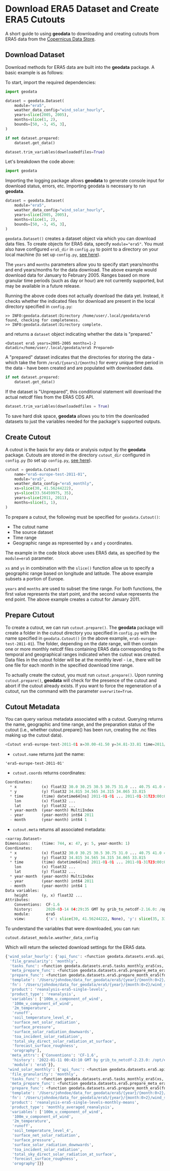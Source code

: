 # Download ERA5 Dataset and Create ERA5 Cutouts

A short guide to using **geodata** to downloading and creating cutouts from ERA5 data from the [Copernicus Data Store](https://cds.climate.copernicus.eu/).

## Download Dataset

Download methods for ERA5 data are built into the **geodata** package.  A basic example is as follows:


To start, import the required dependencies:

```python
import geodata

dataset = geodata.Dataset(
    module="era5",
    weather_data_config="wind_solar_hourly",
    years=slice(2005, 2005),
    months=slice(1, 2),
    bounds=[50, -3, 45, 3],
)

if not dataset.prepared:
    dataset.get_data()

dataset.trim_variables(downloadedfiles=True)
```

Let's breakdown the code above:

```python
import geodata
```
Importing the logging package allows **geodata** to generate console input for download status, errors, etc.
Importing geodata is necessary to run **geodata**.

```python
dataset = geodata.Dataset(
    module="era5",
    weather_data_config="wind_solar_hourly",
    years=slice(2005, 2005),
    months=slice(1, 2),
    bounds=[50, -3, 45, 3],
)
```

`geodata.Dataset()` creates a dataset object via which you can download data files.  To create objects for ERA5 data, specify `module="era5"`.  You must also have configured `era5_dir` in `config.py` to point to a directory on your local machine  (to set up `config.py`, [see here](../../quick_start/packagesetup.md)).

The `years` and `months` parameters allow you to specify start years/months and end years/months for the data download.  The above example would download data for January to February 2005.  Ranges based on more granular time periods (such as day or hour) are not currently supported, but may be available in a future release.

Running the above code does not actually download the data yet.  Instead, it checks whether the indicated files for download are present in the local directory specified in `config.py`:

```
>> INFO:geodata.dataset:Directory /home/user/.local/geodata/era5 found, checking for completeness.
>> INFO:geodata.dataset:Directory complete.
```

and returns a `dataset` object indicating whether the data is "prepared."

```
<Dataset era5 years=2005-2005 months=1-2 datadir=/home/user/.local/geodata/era5 Prepared>
```

A "prepared" dataset indicates that the directories for storing the data - which take the form `/era5/{years}/{months}` for every unique time period in the data - have been created and are populated with downloaded data.

```python
if not dataset.prepared:
    dataset.get_data()
```
If the dataset is "Unprepared", this conditional statement will download the actual netcdf files from the ERA5 CDS API.


```python
dataset.trim_variables(downloadedfiles = True)
```
To save hard disk space, **geodata** allows you to trim the downloaded datasets to just the variables needed for the package's supported outputs.

## Create Cutout

A cutout is the basis for any data or analysis output by the **geodata** package.  Cutouts are stored in the directory `cutout_dir` configured in `config.py` (to set up `config.py`, [see here](../../quick_start/packagesetup.md)).

```python
cutout = geodata.Cutout(
    name="era5-europe-test-2011-01",
    module="era5",
    weather_data_config="era5_monthly",
    xs=slice(30, 41.56244222),
    ys=slice(33.56459975, 35),
    years=slice(2011, 2011),
    months=slice(1, 1),
)
```

To prepare a cutout, the following must be specified for `geodata.Cutout()`:

* The cutout name
* The source dataset
* Time range
* Geographic range as represented by `x` and `y` coordinates.

The example in the code block above uses ERA5 data, as specified by the `module=era5` parameter.

`xs` and `ys` in combination with the `slice()` function allow us to specify a geographic range based on longitude and latitude.  The above example subsets a portion of Europe.

`years` and `months` are used to subset the time range.  For both functions, the first value represents the start point, and the second value represents the end point.  The above example creates a cutout for January 2011.

## Prepare Cutout

To create a cutout, we can run `cutout.prepare()`. The **geodata** package will create a folder in the cutout directory you specified in `config.py` with the name specified in `geodata.Cutout()` (in the above example, `era5-europe-test-2011-01`).  The folder, depending on the date range, will then contain one or more monthly netcdf files containing ERA5 data corresponding to the temporal and geographical ranges indicated when the cutout was created.  Data files in the cutout folder will be at the monthly level - i.e., there will be one file for each month in the specified download time range.

To actually create the cutout, you must run `cutout.prepare()`.  Upon running `cutout.prepare()`, **geodata** will check for the presence of the cutout and abort if the cutout already exists.  If you want to force the regeneration of a cutout, run the command with the parameter `overwrite=True`.


## Cutout Metadata

You can query various metadata associated with a cutout. Querying returns the name, geographic and time range, and the preparation status of the cutout (i.e., whether cutout.prepare() has been run, creating the .nc files making up the cutout data).

```python
<Cutout era5-europe-test-2011-01 x=30.00-41.50 y=34.81-33.81 time=2011/1-2011/1 prepared>
```

- `cutout.name` returns just the name:

```
'era5-europe-test-2011-01'
```

- `cutout.coords` returns coordinates:
```python
Coordinates:
  * x           (x) float32 30.0 30.25 30.5 30.75 31.0 ... 40.75 41.0 41.25 41.5
  * y           (y) float32 34.815 34.565 34.315 34.065 33.815
  * time        (time) datetime64[ns] 2011-01-01 ... 2011-01-31T23:00:00
    lon         (x) float32 ...
    lat         (y) float32 ...
  * year-month  (year-month) MultiIndex
  - year        (year-month) int64 2011
  - month       (year-month) int64 1
```

- `cutout.meta` returns all associated metadata:
```python
<xarray.Dataset>
Dimensions:     (time: 744, x: 47, y: 5, year-month: 1)
Coordinates:
  * x           (x) float32 30.0 30.25 30.5 30.75 31.0 ... 40.75 41.0 41.25 41.5
  * y           (y) float32 34.815 34.565 34.315 34.065 33.815
  * time        (time) datetime64[ns] 2011-01-01 ... 2011-01-31T23:00:00
    lon         (x) float32 ...
    lat         (y) float32 ...
  * year-month  (year-month) MultiIndex
  - year        (year-month) int64 2011
  - month       (year-month) int64 1
Data variables:
    height      (y, x) float32 ...
Attributes:
    Conventions:  CF-1.6
    history:      2020-03-14 04:29:35 GMT by grib_to_netcdf-2.16.0: /opt/ecmw...
    module:       era5
    view:         {'x': slice(30, 41.56244222, None), 'y': slice(35, 33.56459...
```

To understand the variables that were downloaded, you can run:
```
cutout.dataset_module.weather_data_config
```

Which will return the selected download settings for the ERA5 data.
<!-- We need to update this after ERA5 keyword/variable renaming -->

```python
{'wind_solar_hourly': {'api_func': <function geodata.datasets.era5.api_hourly_era5(toDownload, bounds, download_vars, product, product_type)>,
  'file_granularity': 'monthly',
  'tasks_func': <function geodata.datasets.era5.tasks_monthly_era5(xs, ys, yearmonths, prepare_func, **meta_attrs)>,
  'meta_prepare_func': <function geodata.datasets.era5.prepare_meta_era5(xs, ys, year, month, template, module, **kwargs)>,
  'prepare_func': <function geodata.datasets.era5.prepare_month_era5(fn, year, month, xs, ys)>,
  'template': '/Users/johndoe/data_for_geodata/era5/{year}/{month:0>2}/wind_solar_hourly.nc',
  'fn': '/Users/johndoe/data_for_geodata/era5/{year}/{month:0>2}/wind_solar_hourly.nc',
  'product': 'reanalysis-era5-single-levels',
  'product_type': 'reanalysis',
  'variables': ['100m_u_component_of_wind',
   '100m_v_component_of_wind',
   '2m_temperature',
   'runoff',
   'soil_temperature_level_4',
   'surface_net_solar_radiation',
   'surface_pressure',
   'surface_solar_radiation_downwards',
   'toa_incident_solar_radiation',
   'total_sky_direct_solar_radiation_at_surface',
   'forecast_surface_roughness',
   'orography'],
  'meta_attrs': {'Conventions': 'CF-1.6',
   'history': '2022-01-11 00:43:10 GMT by grib_to_netcdf-2.23.0: /opt/ecmwf/mars-client/bin/grib_to_netcdf -S param -o /cache/data3/adaptor.mars.internal-1641861772.7584445-3425-17-8ff8bcdc-2c08-4aed-95db-e0337692a384.nc /cache/tmp/8ff8bcdc-2c08-4aed-95db-e0337692a384-adaptor.mars.internal-1641861207.3577378-3425-30-tmp.grib',
   'module': 'era5'}},
 'wind_solar_monthly': {'api_func': <function geodata.datasets.era5.api_monthly_era5(toDownload, bounds, download_vars, product, product_type)>,
  'file_granularity': 'monthly',
  'tasks_func': <function geodata.datasets.era5.tasks_monthly_era5(xs, ys, yearmonths, prepare_func, **meta_attrs)>,
  'meta_prepare_func': <function geodata.datasets.era5.prepare_meta_era5(xs, ys, year, month, template, module, **kwargs)>,
  'prepare_func': <function geodata.datasets.era5.prepare_month_era5(fn, year, month, xs, ys)>,
  'template': '/Users/johndoe/data_for_geodata/era5/{year}/{month:0>2}/wind_solar_monthly.nc',
  'fn': '/Users/johndoe/data_for_geodata/era5/{year}/{month:0>2}/wind_solar_monthly.nc',
  'product': 'reanalysis-era5-single-levels-monthly-means',
  'product_type': 'monthly_averaged_reanalysis',
  'variables': ['100m_u_component_of_wind',
   '100m_v_component_of_wind',
   '2m_temperature',
   'runoff',
   'soil_temperature_level_4',
   'surface_net_solar_radiation',
   'surface_pressure',
   'surface_solar_radiation_downwards',
   'toa_incident_solar_radiation',
   'total_sky_direct_solar_radiation_at_surface',
   'forecast_surface_roughness',
   'orography']}}
```
